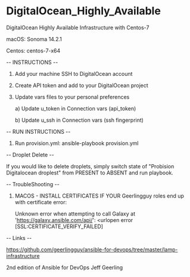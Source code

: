 # DigitalOcean_Highly_Available
DigitalOcean Highly Available Infrastructure with Centos-7 

macOS: Sonoma 14.2.1

Centos: centos-7-x64

-- INSTRUCTIONS --

1. Add your machine SSH to DigitalOcean account

2. Create API token and add to your DigitalOcean project

3. Update vars files to your personal preferences
   
     a) Update u_token in Connection vars (api_token)
   
     b) Update u_ssh in Connection vars (ssh fingerprint)


-- RUN INSTRUCTIONS --

1. Run provision.yml: ansible-playbook provision.yml


-- Droplet Delete --

If you would like to delete droplets, simply switch state of "Probision Digitalocean droplest" from PRESENT to ABSENT and run playbook.

-- TroubleShooting --

1. MACOS - INSTALL CERTIFICATES IF YOUR Geerlingguy roles end up with certificate error:
   
    Unknown error when attempting to call Galaxy at 'https://galaxy.ansible.com/api/': <urlopen error [SSL:CERTIFICATE_VERIFY_FAILED]

-- Links -- 

https://github.com/geerlingguy/ansible-for-devops/tree/master/lamp-infrastructure

2nd edition of Ansible for DevOps Jeff Geerling
